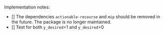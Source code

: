 Implementation notes:
- [] The dependencies ``actionable-recourse`` and ``mip`` should be removed in
    the future. The package is no longer maintained.
- [] Test for both ``y_desired``=1 and ``y_desired``=0
